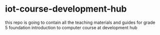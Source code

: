 # iot-course-development-hub
this repo is going to contain all the teaching materials and guides for grade 5 foundation introduction to computer course at development hub 
